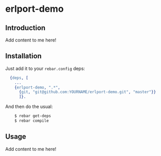 # erlport-demo


## Introduction

Add content to me here!


## Installation

Just add it to your ``rebar.config`` deps:

```erlang
  {deps, [
    ...
    {erlport-demo, ".*",
      {git, "git@github.com:YOURNAME/erlport-demo.git", "master"}}
      ]}.
```

And then do the usual:

```bash
    $ rebar get-deps
    $ rebar compile
```


## Usage

Add content to me here!
